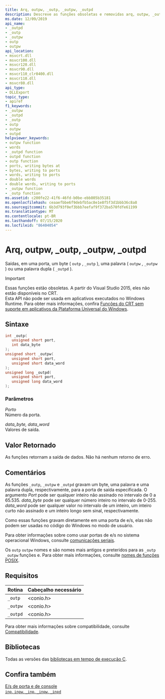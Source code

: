 ```yaml
---
title: Arq, outpw, _outp, _outpw, _outpd
description: Descreve as funções obsoletas e removidas arq, outpw, _outp, _outpw e _outpd da biblioteca de tempo de execução do Microsoft C (CRT).
ms.date: 12/09/2019
api_name:
- _outpd
- _outp
- _outpw
- outp
- outpw
api_location:
- msvcrt.dll
- msvcr100.dll
- msvcr120.dll
- msvcr90.dll
- msvcr110_clr0400.dll
- msvcr110.dll
- msvcr80.dll
api_type:
- DLLExport
topic_type:
- apiref
f1_keywords:
- _outpw
- _outpd
- _outp
- outp
- outpw
- outpd
helpviewer_keywords:
- outpw function
- words
- _outpd function
- outpd function
- outp function
- ports, writing bytes at
- bytes, writing to ports
- words, writing to ports
- double words
- double words, writing to ports
- _outpw function
- _outp function
ms.assetid: c200fe22-41f6-46fd-b0be-ebb805b35181
ms.openlocfilehash: ceaaefbbe6f9debfb5ac8e1e8f5f3d1bbb36c8a8
ms.sourcegitcommit: 6b3d793f0ef3bbb7eefaf9f372ba570fdfe61199
ms.translationtype: MT
ms.contentlocale: pt-BR
ms.lasthandoff: 07/15/2020
ms.locfileid: "86404054"
---
```

# <a name="outp-outpw-_outp-_outpw-_outpd"></a>Arq, outpw, _outp, _outpw, _outpd

Saídas, em uma porta, um byte ( `outp` , `_outp` ), uma palavra ( `outpw` , `_outpw` ) ou uma palavra dupla ( `_outpd` ).

> [!IMPORTANT]
> Essas funções estão obsoletas. A partir do Visual Studio 2015, eles não estão disponíveis no CRT. \
> Esta API não pode ser usada em aplicativos executados no Windows Runtime. Para obter mais informações, confira [Funções do CRT sem suporte em aplicativos da Plataforma Universal do Windows](../cppcx/crt-functions-not-supported-in-universal-windows-platform-apps.md).

## <a name="syntax"></a>Sintaxe

```cpp
int _outp(
   unsigned short port,
   int data_byte
);
unsigned short _outpw(
   unsigned short port,
   unsigned short data_word
);
unsigned long _outpd(
   unsigned short port,
   unsigned long data_word
);
```

### <a name="parameters"></a>Parâmetros

*Porto*\
Número da porta.

*data_byte, data_word*\
Valores de saída.

## <a name="return-value"></a>Valor Retornado

As funções retornam a saída de dados. Não há nenhum retorno de erro.

## <a name="remarks"></a>Comentários

As funções `_outp`, `_outpw` e `_outpd` gravam um byte, uma palavra e uma palavra dupla, respectivamente, para a porta de saída especificada. O argumento *Port* pode ser qualquer inteiro não assinado no intervalo de 0 a 65.535. *data_byte* pode ser qualquer número inteiro no intervalo de 0-255. *data_word* pode ser qualquer valor no intervalo de um inteiro, um inteiro curto não assinado e um inteiro longo sem sinal, respectivamente.

Como essas funções gravam diretamente em uma porta de e/s, elas não podem ser usadas no código do Windows no modo de usuário.

Para obter informações sobre como usar portas de e/s no sistema operacional Windows, consulte [comunicações seriais](https://docs.microsoft.com/previous-versions/ff802693(v=msdn.10)).

Os `outp` `outpw` nomes e são nomes mais antigos e preteridos para as `_outp` `_outpw` funções e. Para obter mais informações, consulte [nomes de funções POSIX](../error-messages/compiler-warnings/compiler-warning-level-3-c4996.md#posix-function-names).

## <a name="requirements"></a>Requisitos

|Rotina|Cabeçalho necessário|
|-------------|---------------------|
|`_outp`|\<conio.h>|
|`_outpw`|\<conio.h>|
|`_outpd`|\<conio.h>|

Para obter mais informações sobre compatibilidade, consulte [Compatibilidade](../c-runtime-library/compatibility.md).

## <a name="libraries"></a>Bibliotecas

Todas as versões das [bibliotecas em tempo de execução C](../c-runtime-library/crt-library-features.md).

## <a name="see-also"></a>Confira também

[E/s de porta e de console](../c-runtime-library/console-and-port-i-o.md)\
[`inp`, `inpw`, `_inp`, `_inpw`, `_inpd`](../c-runtime-library/inp-inpw-inpd.md)
